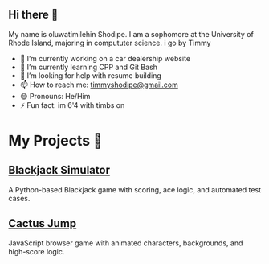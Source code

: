## Hi there 👋
 My name is oluwatimilehin Shodipe. I am a sophomore at the University of Rhode Island, majoring in compututer science. i go by Timmy
- 🔭 I’m currently working on a car dealership website
- 🌱 I’m currently learning CPP and Git Bash
- 🤔 I’m looking for help with resume building 
- 📫 How to reach me: timmyshodipe@gmail.com
- 😄 Pronouns: He/Him
- ⚡ Fun fact: im 6'4 with timbs on

# My Projects 🚀

## [Blackjack Simulator](https://github.com/timmey-110/blackjack)
A Python-based Blackjack game with scoring, ace logic, and automated test cases.

## [Cactus Jump](https://github.com/timmey-110/cactus_jump)
JavaScript browser game with animated characters, backgrounds, and high-score logic.

